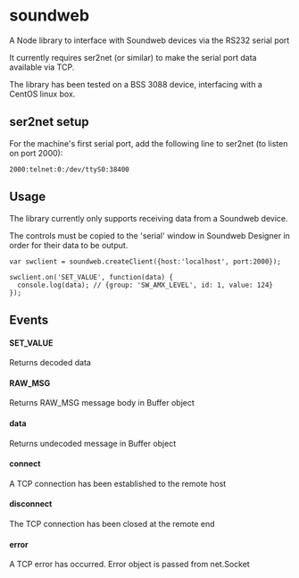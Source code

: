soundweb
========

A Node library to interface with Soundweb devices via the RS232 serial port

It currently requires ser2net (or similar) to make the serial port data available via TCP.

The library has been tested on a BSS 3088 device, interfacing with a CentOS linux box.

ser2net setup
-------------

For the machine's first serial port, add the following line to ser2net (to listen on port 2000):

    2000:telnet:0:/dev/ttyS0:38400

Usage
-----

The library currently only supports receiving data from a Soundweb device.

The controls must be copied to the 'serial' window in Soundweb Designer in order for their data to be output.

    var swclient = soundweb.createClient({host:'localhost', port:2000});
    
    swclient.on('SET_VALUE', function(data) {
      console.log(data); // {group: 'SW_AMX_LEVEL', id: 1, value: 124}
    });

Events
------

#### SET_VALUE #
Returns decoded data

#### RAW_MSG #
Returns RAW_MSG message body in Buffer object

#### data #
Returns undecoded message in Buffer object

#### connect #
A TCP connection has been established to the remote host

#### disconnect #
The TCP connection has been closed at the remote end

#### error #
A TCP error has occurred. Error object is passed from net.Socket

